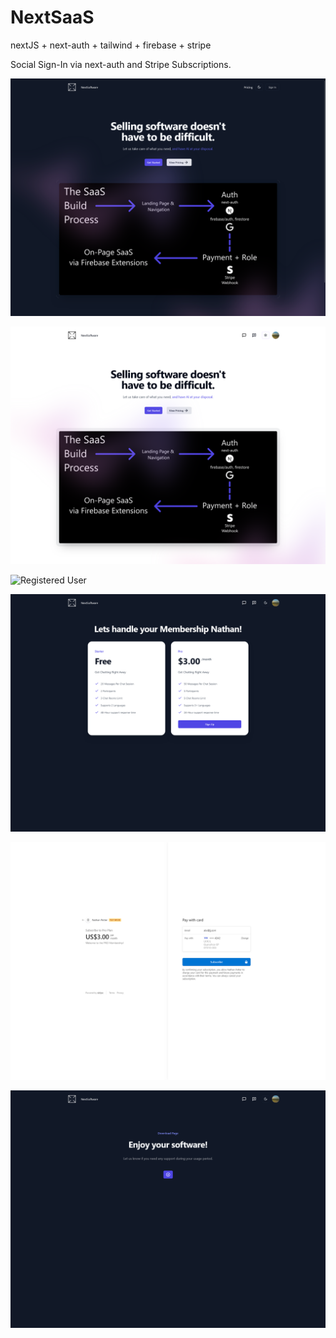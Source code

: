 # NextSaaS

nextJS + next-auth + tailwind + firebase + stripe

Social Sign-In via next-auth and Stripe Subscriptions.

![New User](./NewUser1.png)

![Registered User](./RegUser.png)

![Registered User](./picing.png)

![Registered User](./registerUpgrade.png)

![Registered User](./stripePay.png)

![Registered User](./downloadSaaS.png)
